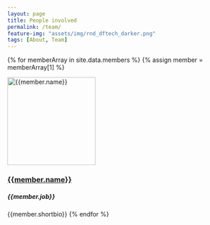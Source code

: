 ```yaml
---
layout: page
title: People involved
permalink: /team/
feature-img: "assets/img/rnd_dftech_darker.png"
tags: [About, Team]
---
```


{% for memberArray in site.data.members %}
  {% assign member = memberArray[1] %}

  <a href="{{ member.url }}"><img src="{{site.url}}{{site.baseurl}}{{member.avatar}}" alt="{{member.name}}" height="200"></a>
  <h3><a href="{{ member.url }}">{{member.name}}</a></h3>
  <h5> {{member.job}}</h5>
  {{member.shortbio}}
{% endfor %}
